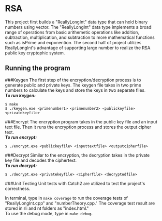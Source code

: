 # RSA 
This project first builds a "ReallyLongInt" data type that can hold binary numbers using vector. The "ReallyLongInt" data type implements a broad range of operations from basic arithemetic operations like addition, subtraction, multiplication, and subtraction to more mathematical functions such as isPrime and exponention. The second half of project utilizes ReallyLongInt's advantage of supporting large number to realize the RSA public key cryptophic system. 



## Running the program  

###Keygen
The first step of the encryption/decryption process is to generate public and private keys. The keygen file takes in two prime numbers to calculate the keys and store the keys in two separate files. 
<br />***To run keygen:***

```
$ make
$ ./keygen.exe <primenumber1> <primenumber2> <publickeyfile> <privatekeyfile>
```

###Encrypt
The encryption program takes in the public key file and an input text file. Then it runs the encryption process and stores the output cipher text.
<br />***To run encrypt:***

```
$ ./encrypt.exe <publickeyfile> <inputtextfile> <outputcipherfile> 
``` 

###Decrypt
Similar to the encryption, the decryption takes in the private key file and decodes the ciphertext.
<br />***To run decrypt:***

```
$ ./decrypt.exe <privatekeyfile> <cipherfile> <decryptedfile> 
``` 

###Unit Testing
Unit tests with Catch2 are utilized to test the project's correctness. 

In terminal, type in `make coverage` to run the coverage tests of "ReallyLongInt.cpp" and "numberTheory.cpp." The coverage test result are stored in rli and nt folders as "index.html."
<br />To use the debug mode, type in `make debug`.











